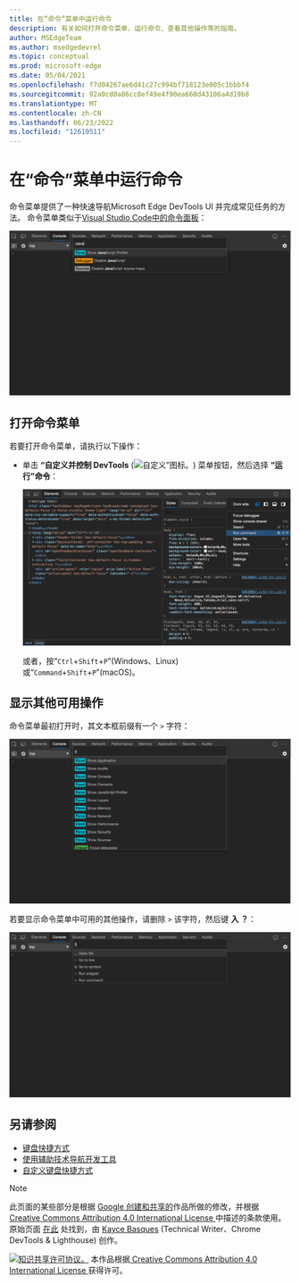 ```yaml
---
title: 在“命令”菜单中运行命令
description: 有关如何打开命令菜单、运行命令、查看其他操作等的指南。
author: MSEdgeTeam
ms.author: msedgedevrel
ms.topic: conceptual
ms.prod: microsoft-edge
ms.date: 05/04/2021
ms.openlocfilehash: f7d04267ae6d41c27c994bf718123e005c1bbbf4
ms.sourcegitcommit: 92a0cd0a86cc8ef49e4f90ea660d43106a4d19b8
ms.translationtype: MT
ms.contentlocale: zh-CN
ms.lasthandoff: 06/23/2022
ms.locfileid: "12610511"
---
```

<!-- Copyright Kayce Basques

   Licensed under the Apache License, Version 2.0 (the "License");
   you may not use this file except in compliance with the License.
   You may obtain a copy of the License at

       https://www.apache.org/licenses/LICENSE-2.0

   Unless required by applicable law or agreed to in writing, software
   distributed under the License is distributed on an "AS IS" BASIS,
   WITHOUT WARRANTIES OR CONDITIONS OF ANY KIND, either express or implied.
   See the License for the specific language governing permissions and
   limitations under the License.  -->
# <a name="run-commands-in-the-command-menu"></a>在“命令”菜单中运行命令

命令菜单提供了一种快速导航Microsoft Edge DevTools UI 并完成常见任务的方法。  命令菜单类似于[Visual Studio Code中的命令面板](https://code.visualstudio.com/docs/getstarted/userinterface#_command-palette)：

![使用命令菜单禁用 JavaScript。](../media/command-menu-run-command-java.msft.png)


<!-- ====================================================================== -->
## <a name="open-the-command-menu"></a>打开命令菜单

若要打开命令菜单，请执行以下操作：

*  单击 **“自定义并控制 DevTools** (![自定义”图标。](../media/customize-devtools-icon-light-theme.png)) 菜单按钮，然后选择 **“运行”命令**：

   ![运行命令。](../media/command-menu-options-run-command.msft.png)

   或者，按“`Ctrl`+`Shift`+`P`”(Windows、Linux)或“`Command`+`Shift`+`P`”(macOS)。



<!-- ====================================================================== -->
## <a name="display-other-available-actions"></a>显示其他可用操作

命令菜单最初打开时，其文本框前缀有一个 `>` 字符：

![命令字符。](../media/command-menu-run-command.msft.png)

若要显示命令菜单中可用的其他操作，请删除 `>` 该字符，然后键 **入 ？**：

![其他可用操作。](../media/command-menu-help.msft.png)


<!-- ====================================================================== -->
## <a name="see-also"></a>另请参阅

* [键盘快捷方式](../shortcuts/index.md)
* [使用辅助技术导航开发工具](../accessibility/navigation.md)
* [自定义键盘快捷方式](../customize/shortcuts.md)


<!-- ====================================================================== -->
> [!NOTE]
> 此页面的某些部分是根据 [Google 创建和共享的](https://developers.google.com/terms/site-policies)作品所做的修改，并根据[ Creative Commons Attribution 4.0 International License ](https://creativecommons.org/licenses/by/4.0)中描述的条款使用。
> 原始页面 [在此](https://developer.chrome.com/docs/devtools/command-menu/) 处找到，由 [Kayce Basques](https://developers.google.com/web/resources/contributors/kaycebasques) (Technical Writer、Chrome DevTools & Lighthouse) 创作。

[![知识共享许可协议。](https://i.creativecommons.org/l/by/4.0/88x31.png)](https://creativecommons.org/licenses/by/4.0)
本作品根据[ Creative Commons Attribution 4.0 International License ](https://creativecommons.org/licenses/by/4.0)获得许可。
